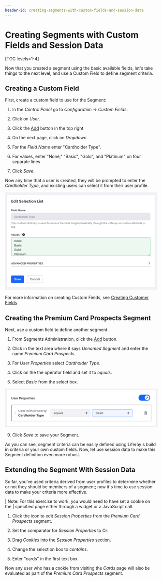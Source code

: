 ```yaml
---
header-id: creating-segments-with-custom-fields-and-session-data
---
```


# Creating Segments with Custom Fields and Session Data

[TOC levels=1-4]

Now that you created a segment using the basic available fields, let's take 
things to the next level, and use a Custom Field to define segment criteria.

## Creating a Custom Field

First, create a custom field to use for the Segment:

1.  In the *Control Panel* go to *Configuration* &rarr; *Custom Fields*.

2.  Click on *User*.

3.  Click the [Add](../../images/icon-add.png) button in the top right.

4.  On the next page, click on *Dropdown*.

5.  For the *Field Name* enter "Cardholder Type".

6.  For values, enter "None," "Basic", "Gold", and "Platinum" on four separate lines.

7.  Click *Save*.

Now any time that a user is created, they will be prompted to enter the 
*Cardholder Type*, and existing users can select it from their user profile.

![Figure 1: You can easily create custom fields to capture whatever kind of data you need.](../../images/sp-create-custom-field.png)

For more information on creating Custom Fields, see [Creating Customer Fields](link)

## Creating the Premium Card Prospects Segment

Next, use a custom field to define another segment. 

1.  From Segments Administration, click the [Add](../../images/icon-add.png) button.

2.  Click in the text area where it says *Unnamed Segment* and enter the name 
    *Premium Card Prospects*.
    
3.  For *User Properties* select *Cardholder Type*.
    
4.  Click on the the operator field and set it to *equals*.
    
5.  Select *Basic* from the select box.

![Figure 2: The custom field you created is seamlessly integrated into segment creation.](../../images/sp-select-custom-field.png)

9.  Click *Save* to save your Segment.

As you can see, segment criteria can be easily defined using Liferay's build in
criteria or your own custom fields. Now, let use session data to make this 
Segment definition even more robust.

## Extending the Segment With Session Data

So far, you've used criteria derived from user profiles to determine whether or 
not they should be members of a segment; now it's time to use session data to
make your criteria more effective.

| Note: For this exercise to work, you would need to have set a cookie on the 
| specified page either through a widget or a JavaScript call.

1.  Click the icon to edit *Session Properties* from the *Premium Card 
    Prospects* segment.
    
2.  Set the comparator for *Session Properties* to *Or*.
    
3.  Drag *Cookies* into the *Session Properties* section.

4.  Change the selection box to *contains*.

5.  Enter "cards" in the first text box.

Now any user who has a cookie from visiting the *Cards* page will also be
evaluated as part of the *Premium Card Prospects* segment.
